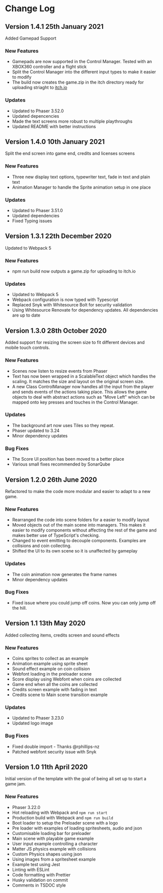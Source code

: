 # Change Log

## Version 1.4.1 25th January 2021

Added Gamepad Support

### New Features

-   Gamepads are now supported in the Control Manager. Tested with an XBOX360 controller and a flight stick
-   Split the Control Manager into the different input types to make it easier to modify
-   The build now creates the game.zip in the itch directory ready for uploading striaght to [itch.io](https://itch.io/docs/creators/html5)

### Updates

-   Updated to Phaser 3.52.0
-   Updated depencencies
-   Made the text screens more robust to multiple playthroughs
-   Updated README with better instructions

## Version 1.4.0 10th January 2021

Split the end screen into game end, credits and licenses screens

### New Features

-   Three new display text options, typewriter text, fade in text and plain text
-   Animation Manager to handle the Sprite animation setup in one place

### Updates

-   Updated to Phaser 3.51.0
-   Updated dependencies
-   Fixed Typing issues

## Version 1.3.1 22th December 2020

Updated to Webpack 5

### New Features

-   npm run build now outputs a game.zip for uploading to itch.io

### Updates

-   Updated to Webpack 5
-   Webpack configuration is now typed with Typescript
-   Replaced Snyk with Whitesource Bolt for security validation
-   Using Whitesource Renovate for dependency updates. All dependencies are up to date

## Version 1.3.0 28th October 2020

Added support for resizing the screen size to fit different devices and mobile touch controls.

### New Features

-   Scenes now listen to resize events from Phaser
-   Text has now been wrapped in a ScalableText object which handles the scaling. It matches the size and layout on the original screen size.
-   A new Class ControlManager now handles all the input from the player and sends events of the actions taking place. This allows the game objects to deal with abstract actions such as "Move Left" which can be mapped onto key presses and touches in the Control Manager.

### Updates

-   The background art now uses Tiles so they repeat.
-   Phaser updated to 3.24
-   Minor dependency updates

### Bug Fixes

-   The Score UI position has been moved to a better place
-   Various small fixes recommended by SonarQube

## Version 1.2.0 26th June 2020

Refactored to make the code more modular and easier to adapt to a new game.

### New Features

-   Rearranged the code into scene folders for a easier to modify layout
-   Moved objects out of the main scene into managers. This makes it easier to modify components without affecting the rest of the game and makes better use of TypeScript's checking.
-   Changed to event emitting to decouple components. Examples are collisions and coin collecting.
-   Shifted the UI to its own scene so it is unaffected by gameplay

### Updates

-   The coin animation now generates the frame names
-   Minor dependency updates

### Bug Fixes

-   Fixed issue where you could jump off coins. Now you can only jump off the hill.

## Version 1.1 13th May 2020

Added collecting items, credits screen and sound effects

### New Features

-   Coins sprites to collect as an example
-   Animation example using sprite sheet
-   Sound effect example on coin collision
-   Webfont loading in the preloader scene
-   Score display using Webfont when coins are collected
-   Game end when all the coins are collected
-   Credits screen example with fading in text
-   Credits scene to Main scene transition example

### Updates

-   Updated to Phaser 3.23.0
-   Updated logo image

### Bug Fixes

-   Fixed double import - Thanks @rphillips-nz
-   Patched webfont security issue with Snyk

## Version 1.0 11th April 2020

Initial version of the template with the goal of being all set up to start a game jam.

### New Features

-   Phaser 3.22.0
-   Hot reloading with Webpack and `npm run start`
-   Production build with Webpack and `npm run build`
-   Boot loader to setup the Preloader scene with a logo
-   Pre loader with examples of loading spritesheets, audio and json
-   Customisable loading bar for preloader
-   Main scene with playable game example
-   User input example controlling a character
-   Matter JS physics example with collisions
-   Custom Physics shapes using json
-   Using images from a spritesheet example
-   Example test using Jest
-   Linting with ESLint
-   Code formatting with Prettier
-   Husky validation on commit
-   Comments in TSDOC style
